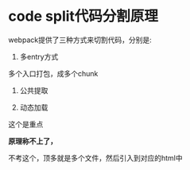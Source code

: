 # code split代码分割原理

webpack提供了三种方式来切割代码，分别是:

1. 多entry方式

多个入口打包，成多个chunk

1. 公共提取



1. 动态加载

这个是重点



**原理称不上了，**

不考这个，顶多就是多个文件，然后引入到对应的html中

